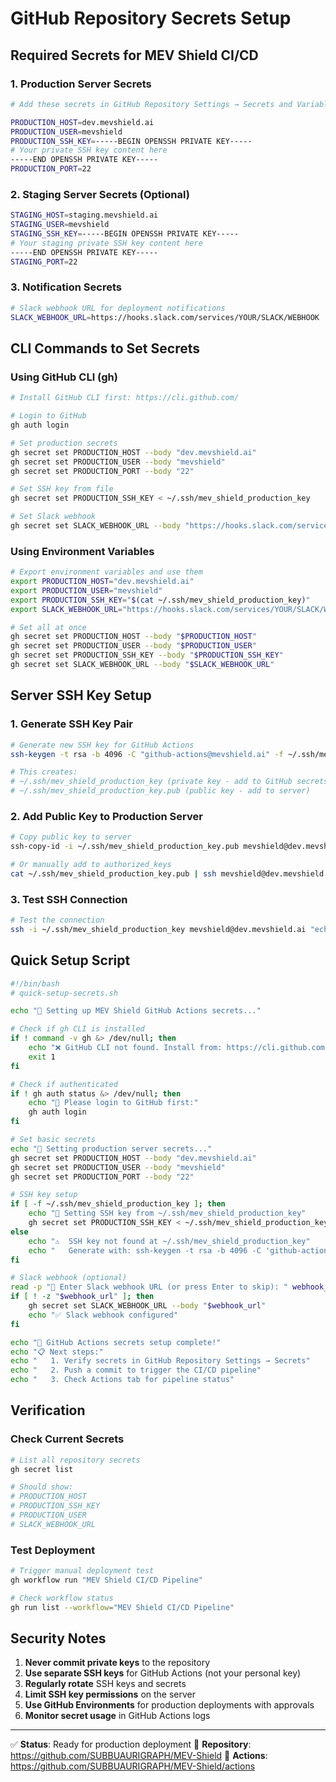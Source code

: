 # GitHub Repository Secrets Setup

## Required Secrets for MEV Shield CI/CD

### 1. Production Server Secrets
```bash
# Add these secrets in GitHub Repository Settings → Secrets and Variables → Actions

PRODUCTION_HOST=dev.mevshield.ai
PRODUCTION_USER=mevshield
PRODUCTION_SSH_KEY=-----BEGIN OPENSSH PRIVATE KEY-----
# Your private SSH key content here
-----END OPENSSH PRIVATE KEY-----
PRODUCTION_PORT=22
```

### 2. Staging Server Secrets (Optional)
```bash
STAGING_HOST=staging.mevshield.ai
STAGING_USER=mevshield
STAGING_SSH_KEY=-----BEGIN OPENSSH PRIVATE KEY-----
# Your staging private SSH key content here
-----END OPENSSH PRIVATE KEY-----
STAGING_PORT=22
```

### 3. Notification Secrets
```bash
# Slack webhook URL for deployment notifications
SLACK_WEBHOOK_URL=https://hooks.slack.com/services/YOUR/SLACK/WEBHOOK
```

## CLI Commands to Set Secrets

### Using GitHub CLI (gh)
```bash
# Install GitHub CLI first: https://cli.github.com/

# Login to GitHub
gh auth login

# Set production secrets
gh secret set PRODUCTION_HOST --body "dev.mevshield.ai"
gh secret set PRODUCTION_USER --body "mevshield"
gh secret set PRODUCTION_PORT --body "22"

# Set SSH key from file
gh secret set PRODUCTION_SSH_KEY < ~/.ssh/mev_shield_production_key

# Set Slack webhook
gh secret set SLACK_WEBHOOK_URL --body "https://hooks.slack.com/services/YOUR/SLACK/WEBHOOK"
```

### Using Environment Variables
```bash
# Export environment variables and use them
export PRODUCTION_HOST="dev.mevshield.ai"
export PRODUCTION_USER="mevshield"
export PRODUCTION_SSH_KEY="$(cat ~/.ssh/mev_shield_production_key)"
export SLACK_WEBHOOK_URL="https://hooks.slack.com/services/YOUR/SLACK/WEBHOOK"

# Set all at once
gh secret set PRODUCTION_HOST --body "$PRODUCTION_HOST"
gh secret set PRODUCTION_USER --body "$PRODUCTION_USER"
gh secret set PRODUCTION_SSH_KEY --body "$PRODUCTION_SSH_KEY"
gh secret set SLACK_WEBHOOK_URL --body "$SLACK_WEBHOOK_URL"
```

## Server SSH Key Setup

### 1. Generate SSH Key Pair
```bash
# Generate new SSH key for GitHub Actions
ssh-keygen -t rsa -b 4096 -C "github-actions@mevshield.ai" -f ~/.ssh/mev_shield_production_key

# This creates:
# ~/.ssh/mev_shield_production_key (private key - add to GitHub secrets)
# ~/.ssh/mev_shield_production_key.pub (public key - add to server)
```

### 2. Add Public Key to Production Server
```bash
# Copy public key to server
ssh-copy-id -i ~/.ssh/mev_shield_production_key.pub mevshield@dev.mevshield.ai

# Or manually add to authorized_keys
cat ~/.ssh/mev_shield_production_key.pub | ssh mevshield@dev.mevshield.ai "mkdir -p ~/.ssh && cat >> ~/.ssh/authorized_keys"
```

### 3. Test SSH Connection
```bash
# Test the connection
ssh -i ~/.ssh/mev_shield_production_key mevshield@dev.mevshield.ai "echo 'SSH connection successful'"
```

## Quick Setup Script

```bash
#!/bin/bash
# quick-setup-secrets.sh

echo "🔧 Setting up MEV Shield GitHub Actions secrets..."

# Check if gh CLI is installed
if ! command -v gh &> /dev/null; then
    echo "❌ GitHub CLI not found. Install from: https://cli.github.com/"
    exit 1
fi

# Check if authenticated
if ! gh auth status &> /dev/null; then
    echo "🔑 Please login to GitHub first:"
    gh auth login
fi

# Set basic secrets
echo "📝 Setting production server secrets..."
gh secret set PRODUCTION_HOST --body "dev.mevshield.ai"
gh secret set PRODUCTION_USER --body "mevshield"
gh secret set PRODUCTION_PORT --body "22"

# SSH key setup
if [ -f ~/.ssh/mev_shield_production_key ]; then
    echo "🔑 Setting SSH key from ~/.ssh/mev_shield_production_key"
    gh secret set PRODUCTION_SSH_KEY < ~/.ssh/mev_shield_production_key
else
    echo "⚠️  SSH key not found at ~/.ssh/mev_shield_production_key"
    echo "   Generate with: ssh-keygen -t rsa -b 4096 -C 'github-actions@mevshield.ai' -f ~/.ssh/mev_shield_production_key"
fi

# Slack webhook (optional)
read -p "🔔 Enter Slack webhook URL (or press Enter to skip): " webhook_url
if [ ! -z "$webhook_url" ]; then
    gh secret set SLACK_WEBHOOK_URL --body "$webhook_url"
    echo "✅ Slack webhook configured"
fi

echo "🎉 GitHub Actions secrets setup complete!"
echo "📋 Next steps:"
echo "   1. Verify secrets in GitHub Repository Settings → Secrets"
echo "   2. Push a commit to trigger the CI/CD pipeline"
echo "   3. Check Actions tab for pipeline status"
```

## Verification

### Check Current Secrets
```bash
# List all repository secrets
gh secret list

# Should show:
# PRODUCTION_HOST
# PRODUCTION_SSH_KEY  
# PRODUCTION_USER
# SLACK_WEBHOOK_URL
```

### Test Deployment
```bash
# Trigger manual deployment test
gh workflow run "MEV Shield CI/CD Pipeline"

# Check workflow status
gh run list --workflow="MEV Shield CI/CD Pipeline"
```

## Security Notes

1. **Never commit private keys** to the repository
2. **Use separate SSH keys** for GitHub Actions (not your personal key)
3. **Regularly rotate** SSH keys and secrets
4. **Limit SSH key permissions** on the server
5. **Use GitHub Environments** for production deployments with approvals
6. **Monitor secret usage** in GitHub Actions logs

---

✅ **Status**: Ready for production deployment
🔗 **Repository**: https://github.com/SUBBUAURIGRAPH/MEV-Shield
🚀 **Actions**: https://github.com/SUBBUAURIGRAPH/MEV-Shield/actions